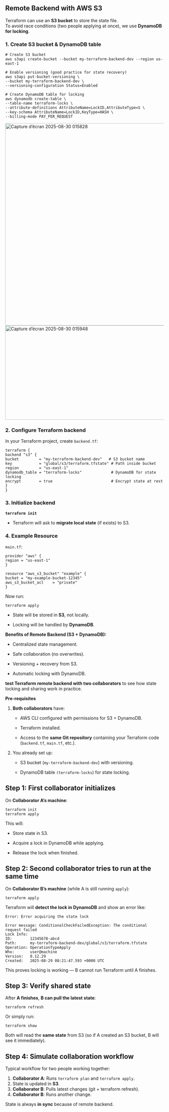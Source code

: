 ## **Remote Backend with AWS S3**

Terraform can use an **S3 bucket** to store the state file.  
 To avoid race conditions (two people applying at once), we use **DynamoDB for locking**.

### **1\. Create S3 bucket & DynamoDB table**

`# Create S3 bucket`  
`aws s3api create-bucket --bucket my-terraform-backend-dev --region us-east-1`

`# Enable versioning (good practice for state recovery)`  
`aws s3api put-bucket-versioning \`  
  `--bucket my-terraform-backend-dev \`  
  `--versioning-configuration Status=Enabled`

`# Create DynamoDB table for locking`  
`aws dynamodb create-table \`  
  `--table-name terraform-locks \`  
  `--attribute-definitions AttributeName=LockID,AttributeType=S \`  
  `--key-schema AttributeName=LockID,KeyType=HASH \`  
  `--billing-mode PAY_PER_REQUEST`
  
<img width="1049" height="641" alt="Capture d’écran 2025-08-30 015828" src="https://github.com/user-attachments/assets/58bfb01a-bd09-4028-ab8d-a06460125bd6" />
<img width="1616" height="299" alt="Capture d’écran 2025-08-30 015948" src="https://github.com/user-attachments/assets/a4342328-ef79-4238-8eb3-ad4e904f4b11" />

### **2\. Configure Terraform backend**

In your Terraform project, create `backend.tf`:

`terraform {`  
  `backend "s3" {`  
    `bucket         = "my-terraform-backend-dev"   # S3 bucket name`  
    `key            = "global/s3/terraform.tfstate" # Path inside bucket`  
    `region         = "us-east-1"`  
    `dynamodb_table = "terraform-locks"             # DynamoDB for state locking`  
    `encrypt        = true                          # Encrypt state at rest`  
  `}`  
`}`

### 

### **3\. Initialize backend**

**`terraform init`**

* Terraform will ask to **migrate local state** (if exists) to S3.

### **4\. Example Resource**

`main.tf`:

`provider "aws" {`  
  `region = "us-east-1"`  
`}`

`resource "aws_s3_bucket" "example" {`  
  `bucket = "my-example-bucket-12345"`  
  `aws_s3_bucket_acl    = "private"`  
`}`

Now run:

`terraform apply`

* State will be stored in **S3**, not locally.

* Locking will be handled by **DynamoDB**.

**Benefits of Remote Backend (S3 \+ DynamoDB):**

* Centralized state management.

* Safe collaboration (no overwrites).

* Versioning \+ recovery from S3.

* Automatic locking with DynamoDB.

**test Terraform remote backend with two collaborators** to see how state locking and sharing work in practice. 

**Pre-requisites**

1. **Both collaborators** have:

   * AWS CLI configured with permissions for S3 \+ DynamoDB.

   * Terraform installed.

   * Access to the **same Git repository** containing your Terraform code (`backend.tf`, `main.tf`, etc.).

2. You already set up:

   * S3 bucket (`my-terraform-backend-dev`) with versioning.

   * DynamoDB table `(terraform-locks`) for state locking.

## **Step 1: First collaborator initializes**

On **Collaborator A’s machine**:

`terraform init`  
`terraform apply`

This will:

* Store state in S3.

* Acquire a lock in DynamoDB while applying.

* Release the lock when finished.

## **Step 2: Second collaborator tries to run at the same time**

On **Collaborator B’s machine** (while A is still running `apply`):

`terraform apply`

Terraform will **detect the lock in DynamoDB** and show an error like:

`Error: Error acquiring the state lock`

`Error message: ConditionalCheckFailedException: The conditional request failed`  
`Lock Info:`  
  `ID:        12345678-abcd`  
  `Path:      my-terraform-backend-dev/global/s3/terraform.tfstate`  
  `Operation: OperationTypeApply`  
  `Who:       user@machine`  
  `Version:   0.12.29`  
  `Created:   2025-08-29 08:21:47.593 +0000 UTC`

This proves locking is working — B cannot run Terraform until A finishes.

## **Step 3: Verify shared state**

After **A finishes**, **B can pull the latest state**:

`terraform refresh`

Or simply run:

`terraform show`

Both will read the **same state** from S3 (so if A created an S3 bucket, B will see it immediately).

## **Step 4: Simulate collaboration workflow**

Typical workflow for two people working together:

1. **Collaborator A**: Runs `terraform plan` and `terraform apply`.  
2. State is updated in **S3**.  
3. **Collaborator B**: Pulls latest changes (git \+ terraform refresh).  
4. **Collaborator B**: Runs another change.

State is always **in sync** because of remote backend. 


